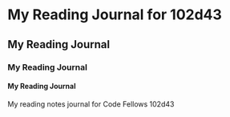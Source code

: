 # My Reading Journal for 102d43
## My Reading Journal
### My Reading Journal
#### My Reading Journal
My reading notes journal for Code Fellows 102d43
